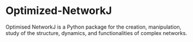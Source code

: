 # Optimized-NetworkJ
Optimised NetworkJ is a Python package for the creation, manipulation, study of the structure, dynamics, and functionalities of complex networks.

